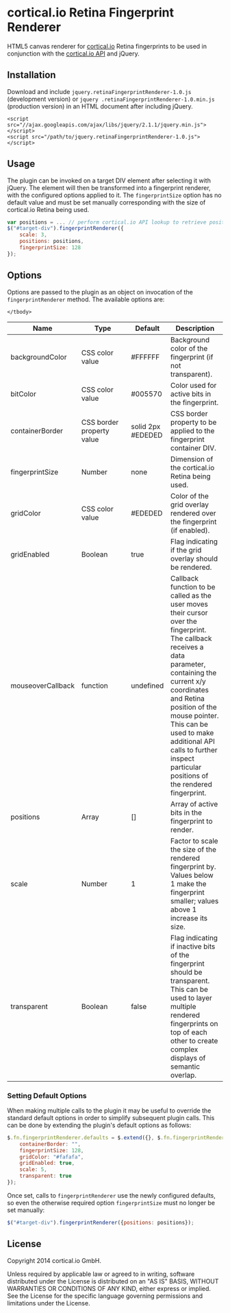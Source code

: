 cortical.io Retina Fingerprint Renderer
=======================================

HTML5 canvas renderer for [cortical.io](http://www.cortical.io/) Retina fingerprints to be used in conjunction with
the [cortical.io API](http://api.cortical.io/) and jQuery.

## Installation

Download and include `jquery.retinaFingerprintRenderer-1.0.js` (development version) or `jquery
.retinaFingerprintRenderer-1.0.min.js` (production version) in an HTML document after
including jQuery.

	<script src="//ajax.googleapis.com/ajax/libs/jquery/2.1.1/jquery.min.js"></script>
    <script src="/path/to/jquery.retinaFingerprintRenderer-1.0.js"></script>

## Usage

The plugin can be invoked on a target DIV element after selecting it with jQuery. The element will then be transformed
into a fingerprint renderer, with the configured options applied to it. The `fingerprintSize` option has no default
value and must be set manually corresponding with the size of cortical.io Retina being used.

```javascript
var positions = ... // perform cortical.io API lookup to retrieve positions array
$("#target-div").fingerprintRenderer({
    scale: 3,
    positions: positions,
    fingerprintSize: 128
});
```

## Options

Options are passed to the plugin as an object on invocation of the `fingerprintRenderer` method. The
available options are:

<table class="table table-bordered table-striped">
	<thead>
		<tr>
			<th style="width: 100px;">Name</th>
			<th style="width: 100px;">Type</th>
			<th style="width: 50px;">Default</th>
			<th>Description</th>
		</tr>
	</thead>
	<tbody>
		<tr>
			<td>backgroundColor</td>
			<td>CSS color value</td>
			<td>#FFFFFF</td>
			<td>Background color of the fingerprint (if not transparent).</td>
		</tr>
		<tr>
        	<td>bitColor</td>
        	<td>CSS color value</td>
        	<td>#005570</td>
        	<td>Color used for active bits in the fingerprint.</td>
        </tr>
        <tr>
        	<td>containerBorder</td>
            <td>CSS border property value</td>
            <td>solid 2px #EDEDED</td>
            <td>CSS border property to be applied to the fingerprint container DIV.</td>
        </tr>
    	<tr>
        	<td>fingerprintSize</td>
        	<td>Number</td>
        	<td>none</td>
        	<td>Dimension of the cortical.io Retina being used.</td>
        </tr>
        <tr>
        	<td>gridColor</td>
        	<td>CSS color value</td>
            <td>#EDEDED</td>
            <td>Color of the grid overlay rendered over the fingerprint (if enabled).</td>
        </tr>
        <tr>
        	<td>gridEnabled</td>
        	<td>Boolean</td>
            <td>true</td>
            <td>Flag indicating if the grid overlay should be rendered.</td>
        </tr>
        <tr>
        	<td>mouseoverCallback</td>
        	<td>function</td>
            <td>undefined</td>
            <td>Callback function to be called as the user moves their cursor over the fingerprint. The callback
            receives a data parameter, containing the current x/y coordinates and Retina position of the
            mouse pointer. This can be used to make additional API calls to further inspect particular positions of
            the rendered fingerprint.</td>
        </tr>
        <tr>
        	<td>positions</td>
        	<td>Array</td>
            <td>[]</td>
            <td>Array of active bits in the fingerprint to render.</td>
        </tr>
        <tr>
        	<td>scale</td>
        	<td>Number</td>
            <td>1</td>
            <td>Factor to scale the size of the rendered fingerprint by. Values below 1 make the fingerprint
            smaller; values above 1 increase its size.</td>
        </tr>
        <tr>
        	<td>transparent</td>
        	<td>Boolean</td>
            <td>false</td>
            <td>Flag indicating if inactive bits of the fingerprint should be transparent. This can be used to
            layer multiple rendered fingerprints on top of each other to create complex displays of semantic
            overlap.</td>
        </tr>

	</tbody>
</table>

### Setting Default Options

When making multiple calls to the plugin it may be useful to override the standard default options in order to
simplify subsequent plugin calls. This can be done by extending the plugin's default options as follows:

```javascript
$.fn.fingerprintRenderer.defaults = $.extend({}, $.fn.fingerprintRenderer.defaults, {
	containerBorder: "",
	fingerprintSize: 128,
	gridColor: "#fafafa",
	gridEnabled: true,
    scale: 5,
    transparent: true
});
```

Once set, calls to `fingerprintRenderer` use the newly configured defaults, so even the otherwise required option
`fingerprintSize` must no longer be set manually:

```javascript
$("#target-div").fingerprintRenderer({positions: positions});
```


License
-------

Copyright 2014 cortical.io GmbH.

Unless required by applicable law or agreed to in writing, software
distributed under the License is distributed on an "AS IS" BASIS,
WITHOUT WARRANTIES OR CONDITIONS OF ANY KIND, either express or implied.
See the License for the specific language governing permissions and
limitations under the License.
